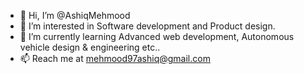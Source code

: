 - 👋 Hi, I’m @AshiqMehmood
- 👀 I’m interested in Software development and Product design.
- 🌱 I’m currently learning Advanced web development, Autonomous vehicle design & engineering etc.. 
- 📫 Reach me at mehmood97ashiq@gmail.com

<!---
AshiqMehmood/AshiqMehmood is a ✨ special ✨ repository because its `README.md` (this file) appears on your GitHub profile.
You can click the Preview link to take a look at your changes.
--->
